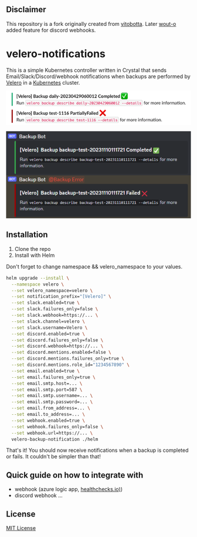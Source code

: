 ## Disclaimer 

This repository is a fork originally created from [vitobotta](https://github.com/vitobotta/velero-notifications). Later [wout-o](https://github.com/wout-o/velero-notifications) added feature for discord webhooks.

# velero-notifications

This is a simple Kubernetes controller written in Crystal that sends Email/Slack/Discord/webhook notifications when backups are performed by [Velero](https://velero.io/) in a [Kubernetes](https://kubernetes.io/) cluster.

![Screenshot](slack.png?raw=true "Screenshot")

![Screenshot](discord.png?raw=true "Screenshot")


## Installation

1. Clone the repo
2. Install with Helm 

Don't forget to change namespace && velero_namespace to your values.

```bash
helm upgrade --install \
  --namespace velero \
  --set velero_namespace=velero \
  --set notification_prefix="[Velero]" \
  --set slack.enabled=true \
  --set slack.failures_only=false \
  --set slack.webhook=https://... \
  --set slack.channel=velero \
  --set slack.username=Velero \
  --set discord.enabled=true \
  --set discord.failures_only=false \
  --set discord.webhook=https://... \
  --set discord.mentions.enabled=false \
  --set discord.mentions.failures_only=true \
  --set discord.mentions.role_id="1234567890" \
  --set email.enabled=true \
  --set email.failures_only=true \
  --set email.smtp.host=... \
  --set email.smtp.port=587 \
  --set email.smtp.username=... \
  --set email.smtp.password=... \
  --set email.from_address=... \
  --set email.to_address=... \
  --set webhook.enabled=true \
  --set webhook.failures_only=false \
  --set webhook.url=https://... \
  velero-backup-notification ./helm
```

That's it! You should now receive notifications when a backup is completed or fails. It couldn't be simpler than that!


## Quick guide on how to integrate with
* webhook (azure logic app, [healthchecks.io)](https://healthchecks.io/))
* discord webhook
...

## License

[MIT License](https://github.com/vitobotta/velero-notifications/blob/main/LICENSE)


